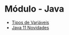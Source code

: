 # Módulo - Java

- <a href="./tipos-variaveis/README.md">Tipos de Variáveis</a>
- <a href="./java-11-novidadeds/README.md">Java 11 Novidades</a>